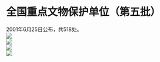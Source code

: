 # 全国重点文物保护单位（第五批）  
  
2001年6月25日公布，共518处。  
![](https://raw.githubusercontent.com/szqq0512/Pic/main/img/202201212043983.jpg)  
![](https://raw.githubusercontent.com/szqq0512/Pic/main/img/202201212043984.jpg)  
![](https://raw.githubusercontent.com/szqq0512/Pic/main/img/202201212043985.jpg)  
![](https://raw.githubusercontent.com/szqq0512/Pic/main/img/202201212043982.jpg)  